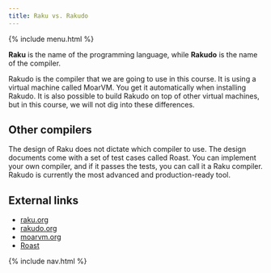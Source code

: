 ```yaml
---
title: Raku vs. Rakudo
---
```


{% include menu.html %}

**Raku** is the name of the programming language, while **Rakudo** is the name of the compiler.

Rakudo is the compiler that we are going to use in this course. It is using a virtual machine called MoarVM. You get it automatically when installing Rakudo.  It is also possible to build Rakudo on top of other virtual machines, but in this course, we will not dig into these differences.

## Other compilers

The design of Raku does not dictate which compiler to use. The design documents come with a set of test cases called Roast. You can implement your own compiler, and if it passes the tests, you can call it a Raku compiler. Rakudo is currently the most advanced and production-ready tool.

## External links

* [raku.org](https://raku.org)
* [rakudo.org](https://rakudo.org)
* [moarvm.org](https://moarvm.org)
* [Roast](https://github.com/Raku/roast)

{% include nav.html %}

